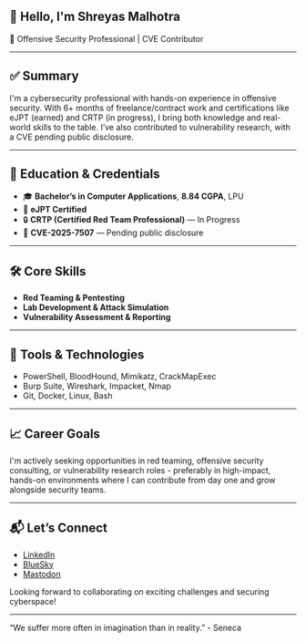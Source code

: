 ## 👋 Hello, I'm Shreyas Malhotra

🎯 Offensive Security Professional | CVE Contributor

---

## ✅ Summary

I'm a cybersecurity professional with hands-on experience in offensive security. With 6+ months of freelance/contract work and certifications like eJPT (earned) and CRTP (in progress), I bring both knowledge and real-world skills to the table. I’ve also contributed to vulnerability research, with a CVE pending public disclosure.

---

## 🧾 Education & Credentials

- 🎓 **Bachelor’s in Computer Applications**, **8.84 CGPA**, LPU
- 📜 **eJPT Certified**
- 🔒 **CRTP (Certified Red Team Professional)** — In Progress
- 📌 **CVE-2025-7507** — Pending public disclosure

---

## 🛠️ Core Skills

- **Red Teaming & Pentesting**
- **Lab Development & Attack Simulation**
- **Vulnerability Assessment & Reporting**

---

## 🧰 Tools & Technologies

- PowerShell, BloodHound, Mimikatz, CrackMapExec
- Burp Suite, Wireshark, Impacket, Nmap
- Git, Docker, Linux, Bash

---

## 📈 Career Goals

I'm actively seeking opportunities in red teaming, offensive security consulting, or vulnerability research roles - preferably in high-impact, hands-on environments where I can contribute from day one and grow alongside security teams.

---

## 📬 Let’s Connect

- [LinkedIn](https://linkedin.com/in/shreyas-malhotra)
- [BlueSky](https://bsky.app/profile/shreyas-malhotra.bsky.social)
- [Mastodon](https://infosec.exchange/@shreyas_malhotra)

Looking forward to collaborating on exciting challenges and securing cyberspace!

---

“We suffer more often in imagination than in reality.” - Seneca
